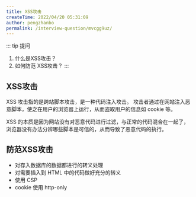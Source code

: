 ```yaml
---
title: XSS攻击
createTime: 2022/04/20 05:31:09
author: pengzhanbo
permalink: /interview-question/mvcgg9uz/
---
```


::: tip 提问
1. 什么是XSS攻击？
2. 如何防范 XSS攻击？
:::

## XSS攻击

XSS 攻击指的是跨站脚本攻击，是一种代码注入攻击。
攻击者通过在网站注入恶意脚本，使之在用户的浏览器上运行，从而盗取用户的信息如 cookie 等。

XSS 的本质是因为网站没有对恶意代码进行过滤，与正常的代码混合在一起了，
浏览器没有办法分辨哪些脚本是可信的，从而导致了恶意代码的执行。

## 防范XSS攻击

- 对存入数据库的数据都进行的转义处理
- 对需要插入到 HTML 中的代码做好充分的转义
- 使用 CSP
- cookie 使用 http-only 
